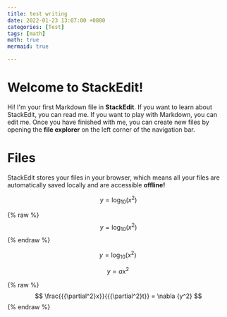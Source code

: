 ```yaml
---
title: test writing
date: 2022-01-23 13:07:00 +0800
categories: [Test]
tags: [math]
math: true
mermaid: true

---
```


# Welcome to StackEdit!

Hi! I'm your first Markdown file in **StackEdit**. If you want to learn about StackEdit, you can read me. If you want to play with Markdown, you can edit me. Once you have finished with me, you can create new files by opening the **file explorer** on the left corner of the navigation bar.


# Files

StackEdit stores your files in your browser, which means all your files are automatically saved locally and are accessible **offline!**

$$
y = {\log _{10}}\left( {{x^2}} \right)
$$

{% raw %}
$$
y = {\log_{10}}({{x^2}})
$$
{% endraw %}

$$
y = {\log _{10}}\left( {{x^2}} \right)\,
$$

$$
y = a{x^2}\,
$$

{% raw %}
$$
\frac{{{\partial^2}x}}{{{\partial^2}t}} = \nabla {y^2}
$$
{% endraw %}